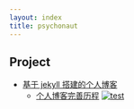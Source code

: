 ```yaml
---
layout: index
title: psychonaut
---
```


## Project

- [基于 jekyll 搭建的个人博客](https://github.com/fengwei2002/fengwei2002.github.io)
  - [个人博客完善历程](https://feng-w.cn/posts/%E6%90%AD%E5%BB%BA%E5%8D%9A%E5%AE%A2%E4%B9%8B%E6%97%85) [![test](https://img.shields.io/badge/Jekyll__theme-Fengwei-blue.svg)](https://github.com/fengwei2002/fengwei2002.github.io)
